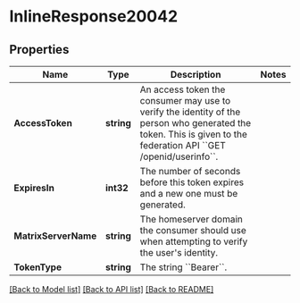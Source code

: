 # InlineResponse20042

## Properties

Name | Type | Description | Notes
------------ | ------------- | ------------- | -------------
**AccessToken** | **string** | An access token the consumer may use to verify the identity of the person who generated the token. This is given to the federation API &#x60;&#x60;GET /openid/userinfo&#x60;&#x60;. | 
**ExpiresIn** | **int32** | The number of seconds before this token expires and a new one must be generated. | 
**MatrixServerName** | **string** | The homeserver domain the consumer should use when attempting to verify the user&#39;s identity. | 
**TokenType** | **string** | The string &#x60;&#x60;Bearer&#x60;&#x60;. | 

[[Back to Model list]](../README.md#documentation-for-models) [[Back to API list]](../README.md#documentation-for-api-endpoints) [[Back to README]](../README.md)


